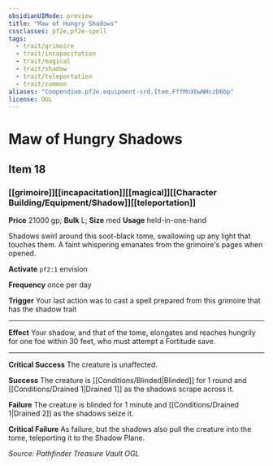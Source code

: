 ```yaml
---
obsidianUIMode: preview
title: "Maw of Hungry Shadows"
cssclasses: pf2e,pf2e-spell
tags:
  - trait/grimoire
  - trait/incapacitation
  - trait/magical
  - trait/shadow
  - trait/teleportation
  - trait/common
aliases: "Compendium.pf2e.equipment-srd.Item.FffMnXbwNHczb6bp"
license: OGL
---
```

# Maw of Hungry Shadows
## Item 18
### [[grimoire]][[incapacitation]][[magical]][[Character Building/Equipment/Shadow]][[teleportation]]


**Price** 21000 gp; 
**Bulk** L; **Size** med
**Usage** held-in-one-hand

Shadows swirl around this soot-black tome, swallowing up any light that touches them. A faint whispering emanates from the grimoire's pages when opened.

**Activate** `pf2:1` envision

**Frequency** once per day

**Trigger** Your last action was to cast a spell prepared from this grimoire that has the shadow trait

* * *

**Effect** Your shadow, and that of the tome, elongates and reaches hungrily for one foe within 30 feet, who must attempt a Fortitude save.

* * *

**Critical Success** The creature is unaffected.

**Success** The creature is [[Conditions/Blinded|Blinded]] for 1 round and [[Conditions/Drained 1|Drained 1]] as the shadows scrape across it.

**Failure** The creature is blinded for 1 minute and [[Conditions/Drained 1|Drained 2]] as the shadows seize it.

**Critical Failure** As failure, but the shadows also pull the creature into the tome, teleporting it to the Shadow Plane.

*Source: Pathfinder Treasure Vault*
*OGL*